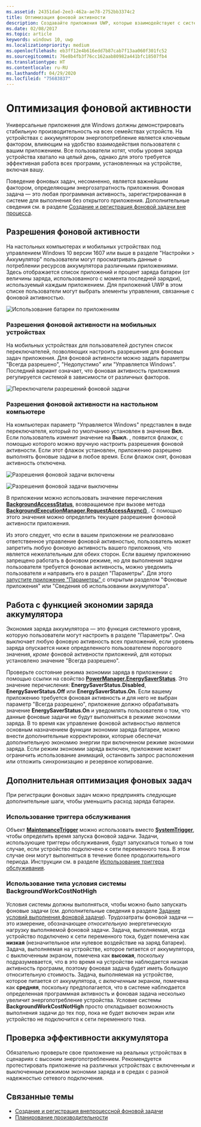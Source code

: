```yaml
---
ms.assetid: 24351dad-2ee3-462a-ae78-2752bb3374c2
title: Оптимизация фоновой активности
description: Создавайте приложения UWP, которые взаимодействуют с системой с целью повышения эффективности энергопотребления фоновых задач.
ms.date: 02/08/2017
ms.topic: article
keywords: windows 10, uwp
ms.localizationpriority: medium
ms.openlocfilehash: eb3ff12e4b616edd7b87cab7f13aa060f301fc52
ms.sourcegitcommit: 76e8b4fb3f76cc162aab80982a441bfc18507fb4
ms.translationtype: HT
ms.contentlocale: ru-RU
ms.lasthandoff: 04/29/2020
ms.locfileid: "75683837"
---
```

# <a name="optimize-background-activity"></a>Оптимизация фоновой активности

Универсальные приложения для Windows должны демонстрировать стабильную производительность на всех семействах устройств. На устройствах с аккумулятором энергопотребление является ключевым фактором, влияющим на удобство взаимодействия пользователя с вашим приложением. Все пользователи хотят, чтобы уровня заряда устройства хватало на целый день, однако для этого требуется эффективная работа всех программ, установленных на устройстве, включая вашу. 

Поведение фоновых задач, несомненно, является важнейшим фактором, определяющим энергозатратность приложения. Фоновая задача — это любая программная активность, зарегистрированная в системе для выполнения без открытого приложения. Дополнительные сведения см. в разделе [Создание и регистрация фоновой задачи вне процесса](https://docs.microsoft.com/windows/uwp/launch-resume/create-and-register-a-background-task).

## <a name="background-activity-permissions"></a>Разрешения фоновой активности

На настольных компьютерах и мобильных устройствах под управлением Windows 10 версии 1607 или выше в разделе "Настройки > Аккумулятор" пользователи могут просматривать данные о потреблении ресурсов аккумулятора различными приложениями. Здесь отображается список приложений и процент заряда батареи (от величины заряда, использованного с момента последней зарядки), используемый каждым приложением. Для приложений UWP в этом списке пользователи могут выбрать элементы управления, связанные с фоновой активностью.

![Использование батареи по приложениям](images/battery-usage-by-app.png)

### <a name="background-permissions-on-mobile"></a>Разрешения фоновой активности на мобильных устройствах

На мобильных устройствах для пользователей доступен список переключателей, позволяющих настроить разрешения для фоновых задач приложения. Для фоновой активности можно задать параметры "Всегда разрешено", "Недопустимо" или "Управляется Windows". Последний вариант означает, что фоновая активность приложения регулируется системой в зависимости от различных факторов. 

![Переключатели разрешений фоновой задачи](images/background-task-permissions.png)

### <a name="background-permissions-on-desktop"></a>Разрешения фоновой активности на настольном компьютере

На компьютерах параметр "Управляется Windows" представлен в виде переключателя, который по умолчанию установлен в значение **Вкл.** Если пользователь изменит значение на **Выкл.** , появится флажок, с помощью которого можно вручную настроить разрешения фоновой активности. Если этот флажок установлен, приложению разрешено выполнять фоновые задачи в любое время. Если флажок снят, фоновая активность отключена.

![Разрешения фоновой задачи включены](images/background-task-permissions-on.png)

![Разрешения фоновой задачи выключены](images/background-task-permissions-off.png)

В приложении можно использовать значение перечисления [**BackgroundAccessStatus**](https://docs.microsoft.com/uwp/api/windows.applicationmodel.background.backgroundaccessstatus), возвращаемое при вызове метода [**BackgroundExecutionManager.RequestAccessAsync()** ](https://docs.microsoft.com/uwp/api/windows.applicationmodel.background.backgroundexecutionmanager.requestaccessasync). С помощью этого значения можно определить текущее разрешение фоновой активности приложения.

Из этого следует, что если в вашем приложении не реализовано ответственное управление фоновой активностью, пользователь может запретить любую фоновую активность вашего приложения, что является нежелательным для обеих сторон. Если вашему приложению запрещено работать в фоновом режиме, но для выполнения задачи пользователя требуется фоновая активность, можно уведомить пользователя и направить его в раздел "Параметры". Для этого [запустите приложение "Параметры" ](https://docs.microsoft.com/windows/uwp/launch-resume/launch-settings-app) с открытым разделом "Фоновые приложения" или "Сведения об использовании аккумулятора".

## <a name="work-with-the-battery-saver-feature"></a>Работа с функцией экономии заряда аккумулятора
Экономия заряда аккумулятора — это функция системного уровня, которую пользователи могут настроить в разделе "Параметры". Она выключает любую фоновую активность всех приложений, если уровень заряда опускается ниже определенного пользователем порогового значения, *кроме* фоновой активности приложений, для которых установлено значение "Всегда разрешено".

Проверьте состояние режима экономии заряда в приложении с помощью ссылки на свойство [**PowerManager.EnergySaverStatus**](https://docs.microsoft.com/uwp/api/windows.system.power.energysaverstatus). Это значение перечисления: **EnergySaverStatus.Disabled**, **EnergySaverStatus.Off** или **EnergySaverStatus.On**. Если вашему приложению требуется фоновая активность и для него не выбран параметр "Всегда разрешено", приложение должно обрабатывать значение **EnergySaverStatus.On** и уведомлять пользователя о том, что данные фоновые задачи не будут выполняться в режиме экономии заряда. В то время как управление фоновой активностью является основным назначением функции экономии заряда батареи, можно внести дополнительные корректировки, которые обеспечат дополнительную экономию энергии при включенном режиме экономии заряда.  Если режим экономии заряда включен, приложение может ограничить использование анимаций, остановить запрос расположения или отложить синхронизацию и резервное копирование. 

## <a name="further-optimize-background-tasks"></a>Дополнительная оптимизация фоновых задач
При регистрации фоновых задач можно предпринять следующие дополнительные шаги, чтобы уменьшить расход заряда батареи.

### <a name="use-a-maintenance-trigger"></a>Использование триггера обслуживания 
Объект [**MaintenanceTrigger**](https://docs.microsoft.com/uwp/api/windows.applicationmodel.background.maintenancetrigger) можно использовать вместо [**SystemTrigger**](https://docs.microsoft.com/uwp/api/windows.applicationmodel.background.systemtrigger), чтобы определить время запуска фоновой задачи. Задачи, использующие триггеры обслуживания, будут запускаться только в том случае, если устройство подключено к сети переменного тока. В этом случае они могут выполняться в течение более продолжительного периода. Инструкции см. в разделе [Использование триггера обслуживания](https://docs.microsoft.com/windows/uwp/launch-resume/use-a-maintenance-trigger).

### <a name="use-the-backgroundworkcostnothigh-system-condition-type"></a>Использование типа условия системы **BackgroundWorkCostNotHigh**
Условия системы должны выполняться, чтобы можно было запускать фоновые задачи (см. дополнительные сведения в разделе [Задание условий выполнения фоновой задачи](https://docs.microsoft.com/windows/uwp/launch-resume/set-conditions-for-running-a-background-task)). Трудозатраты фоновой задачи — это измерение, обозначающее *относительную* энергетическую нагрузку выполняемой фоновой задачи. Задача, выполняемая, когда устройство подключено к сети переменного тока, будет помечена как **низкая** (незначительное или нулевое воздействие на заряд батареи). Задача, выполняемая на устройстве, которое питается от аккумулятора, с выключенным экраном, помечена как **высокая**, поскольку подразумевается, что в это время на устройстве наблюдается низкая активность программ, поэтому фоновая задача будет иметь большую относительную стоимость. Задача, выполняемая на устройстве, которое питается от аккумулятора, с *включенным* экраном, помечена как **средняя**, поскольку предполагается, что в системе наблюдается определенная программная активность и фоновая задача несколько увеличит энергопотребление устройства. Условие системы **BackgroundWorkCostNotHigh** просто откладывает возможность выполнения задачи до тех пор, пока не будет включен экран или устройство не подключится к сети переменного тока.

## <a name="test-battery-efficiency"></a>Проверка эффективности аккумулятора

Обязательно проверьте свое приложение на реальных устройствах в сценариях с высоким энергопотреблением. Рекомендуется протестировать приложение на различных устройствах с включенным и выключенным режимом экономии заряда и в средах с разной надежностью сетевого подключения.

## <a name="related-topics"></a>Связанные темы

* [Создание и регистрация внепроцессной фоновой задачи](https://docs.microsoft.com/windows/uwp/launch-resume/create-and-register-a-background-task)  
* [Планирование производительности](https://docs.microsoft.com/windows/uwp/debug-test-perf/planning-and-measuring-performance)  

